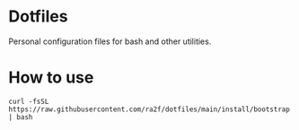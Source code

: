 # Dotfiles

Personal configuration files for bash and other utilities.


# How to use

```shell
curl -fsSL https://raw.githubusercontent.com/ra2f/dotfiles/main/install/bootstrap | bash
```

